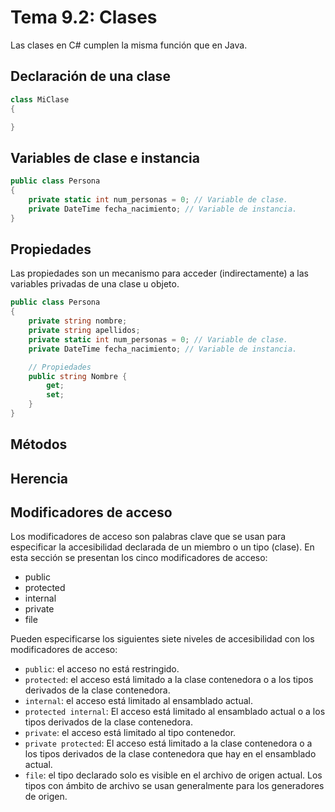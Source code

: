 # Tema 9.2: Clases

Las clases en C# cumplen la misma función que en Java.

## Declaración de una clase

```c#
class MiClase
{

}
```

## Variables de clase e instancia

```c#
public class Persona
{
    private static int num_personas = 0; // Variable de clase.
    private DateTime fecha_nacimiento; // Variable de instancia.
}
```

## Propiedades

Las propiedades son un mecanismo para acceder (indirectamente) a las variables privadas de una clase u objeto.

```c#
public class Persona
{
    private string nombre;
    private string apellidos;
    private static int num_personas = 0; // Variable de clase.
    private DateTime fecha_nacimiento; // Variable de instancia.

    // Propiedades
    public string Nombre {
        get;
        set;
    }
}

```

## Métodos

## Herencia

## Modificadores de acceso

Los modificadores de acceso son palabras clave que se usan para especificar la accesibilidad declarada de un miembro o un tipo (clase). En esta sección se presentan los cinco modificadores de acceso:

* public
* protected
* internal
* private
* file

Pueden especificarse los siguientes siete niveles de accesibilidad con los modificadores de acceso:

* `public`: el acceso no está restringido.
* `protected`: el acceso está limitado a la clase contenedora o a los tipos derivados de la clase contenedora.
* `internal`: el acceso está limitado al ensamblado actual.
* `protected internal`: El acceso está limitado al ensamblado actual o a los tipos derivados de la clase contenedora.
* `private`: el acceso está limitado al tipo contenedor.
* `private protected`: El acceso está limitado a la clase contenedora o a los tipos derivados de la clase contenedora que hay en el ensamblado actual.
* `file`: el tipo declarado solo es visible en el archivo de origen actual. Los tipos con ámbito de archivo se usan generalmente para los generadores de origen.
